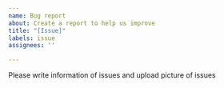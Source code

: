 ```yaml
---
name: Bug report
about: Create a report to help us improve
title: "[Issue]"
labels: issue
assignees: ''

---
```


Please write information of issues and upload picture of issues
